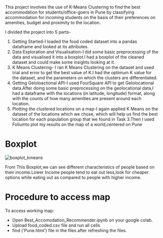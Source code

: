 This project involves the use of K-Means Clustering to find the best accommodation for students/office-goers in Pune by classifying accommodation for incoming students on the basis of their preferences on amenities, budget and proximity to the location.

I divided the project into 5 parts-
1. Getting Started-I loaded the food coded dataset into a pandas dataframe and looked at its attributes.
2. Data Exploration and Visualisation-I did some basic preprocessing of the data and visualised it into a boxplot.I had a boxplot of the cleaned dataset and could make some insights looking at it.
3. K Means Clustering- I ran K Means Clustering on the dataset and used trial and error to get the best value of K.I had the optimum K value for the dataset, and the parameters on which the clusters are differentiated.
4. Getting Geloloactional API-I used FourSquare API to get Gelolocational data.After doing some basic preprocessing on the geolocational data,I had a dataframe with the locations (in latitude, longitude) format, along with the counts of how many amenities are present around each location.
5. Plotting the clustered locations on a map-I again applied K Means on the dataset of the locations which we chose, which will help us find the best location for each population group that we found in Task 3.Then I used Foliumto plot my results on the map of a world,centered on Pune

# Boxplot
![boxplot_kmeans](https://user-images.githubusercontent.com/76242216/195570230-7a9063f9-3346-4b09-a15b-a8b2c21263d2.png)

From This Boxplot,we can see different characteristics of people based on their income.Lower Income people tend to eat out less,look for cheaper options while eating out as compared to people with higher income.

# Procedure to access map
To access working map:
* Open Best_Accomodation_Recommender.ipynb on your google colab.
* Upload food_coded.csv file and run all cells
* find ('Pune.html') file in the files after refreshing the files.


